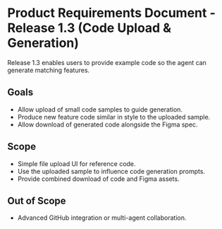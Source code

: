 # Product Requirements Document - Release 1.3 (Code Upload & Generation)

Release 1.3 enables users to provide example code so the agent can generate matching features.

## Goals
- Allow upload of small code samples to guide generation.
- Produce new feature code similar in style to the uploaded sample.
- Allow download of generated code alongside the Figma spec.

## Scope
- Simple file upload UI for reference code.
- Use the uploaded sample to influence code generation prompts.
- Provide combined download of code and Figma assets.

## Out of Scope
- Advanced GitHub integration or multi-agent collaboration.

